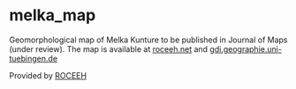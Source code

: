 # melka_map

Geomorphological map of Melka Kunture to be published in Journal of Maps (under review).
The map is available at <a href="roceeh.net/ethiopia_geomorphological_map" target="_blank">roceeh.net</a> and <a href="http://gdi.geographie.uni-tuebingen.de/melka/geomorphology.html#14/8.7298/38.5996" target="_blank">gdi.geographie.uni-tuebingen.de</a>

Provided by [ROCEEH](http://www.roceeh.net/home/)
